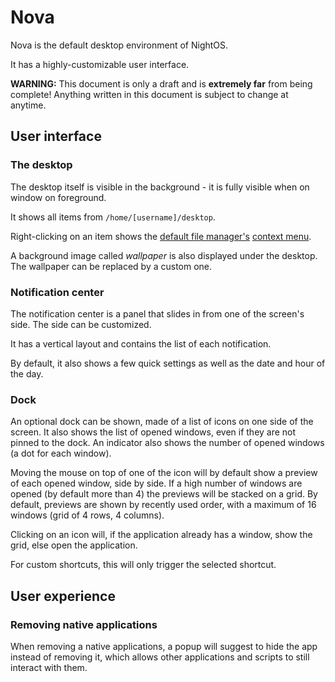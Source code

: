 # Nova

Nova is the default desktop environment of NightOS.

It has a highly-customizable user interface.

**WARNING:** This document is only a draft and is **extremely far** from being complete! Anything written in this document is subject to change at anytime.

## User interface

### The desktop

The desktop itself is visible in the background - it is fully visible when on window on foreground.

It shows all items from `/home/[username]/desktop`.

Right-clicking on an item shows the [default file manager's](../specs/services/integration/file-managers.md) [context menu](../specs/services/integration/file-managers.md#0xa000-context_menu).

A background image called _wallpaper_ is also displayed under the desktop. The wallpaper can be replaced by a custom one.

### Notification center

The notification center is a panel that slides in from one of the screen's side. The side can be customized.

It has a vertical layout and contains the list of each notification.

By default, it also shows a few quick settings as well as the date and hour of the day.

### Dock

An optional dock can be shown, made of a list of icons on one side of the screen. It also shows the list of opened windows, even if they are not pinned to the dock. An indicator also shows the number of opened windows (a dot for each window).

Moving the mouse on top of one of the icon will by default show a preview of each opened window, side by side. If a high number of windows are opened (by default more than 4) the previews will be stacked on a grid. By default, previews are shown by recently used order, with a maximum of 16 windows (grid of 4 rows, 4 columns).

Clicking on an icon will, if the application already has a window, show the grid, else open the application.

For custom shortcuts, this will only trigger the selected shortcut.

## User experience

### Removing native applications

When removing a native applications, a popup will suggest to hide the app instead of removing it, which allows other applications and scripts to still interact with them.
